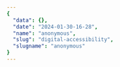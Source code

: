 ```yaml
---
{
  "data": {},
  "date": "2024-01-30-16-28",
  "name": "anonymous",
  "slug": "digital-accessibility",
  "slugname": "anonymous"
}
---
```

